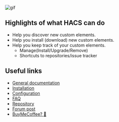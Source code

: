 ![gif](https://hacs.netlify.com/img/hacsdemo.gif)

## Highlights of what HACS can do

- Help you discover new custom elements.
- Help you install (download) new custom elements.
- Help you keep track of your custom elements.
  - Manage(Install/Upgrade/Remove)
  - Shortcuts to repositories/issue tracker

## Useful links

- [General documentation](https://hacs.netlify.com/)
- [Installation](https://hacs.netlify.com/docs/installation/manual)
- [Configuration](https://hacs.netlify.com/docs/configuration/start)
- [FAQ](https://hacs.netlify.com/docs/faq)
- [Repository](https://github.com/custom-components/hacs)
- [Forum post](https://community.home-assistant.io/t/custom-component-hacs/121727)
- [BuyMeCoffee? :see_no_evil:](https://buymeacoffee.com/ludeeus)
